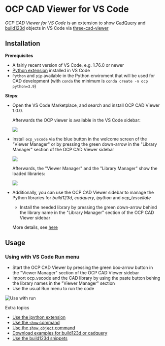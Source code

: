 # OCP CAD Viewer for VS Code

_OCP CAD Viewer for VS Code_ is an extension to show [CadQuery](https://github.com/cadquery/cadquery) and [build123d](https://github.com/gumyr/build123d) objects in VS Code via [three-cad-viewer](https://github.com/bernhard-42/three-cad-viewer)

## Installation

**Prerequisites**

-   A fairly recent version of VS Code, e.g. 1.76.0 or newer
-   [Python extension](https://marketplace.visualstudio.com/items?itemName=ms-python.python) installed in VS Code
-   `Python` and `pip` available in the Python enviroment that will be used for CAD development (with `conda` the minimum is `conda create -n ocp python=3.9`)

**Steps**:

-   Open the VS Code Marketplace, and search and install OCP CAD Viewer 1.0.0. 

    Afterwards the OCP viewer is available in the VS Code sidebar:
    
    ![](screenshots/init.png)

-   Install `ocp_vscode` via the blue button in the welcome screen of the "Viewer Manager" or by pressing the green down-arrow in the "Library Manager" section of the OCP CAD Viewer sidebar

    ![](screenshots/install_ocp_vscode.png)

    Afterwards, the "Viewer Manager" and the "Library Manager" show the loaded libraries:

    ![](screenshots/ocp_vscode_installed.png)

-   Additionally, you can use the OCP CAD Viewer sidebar to manage the Python libraries for *build123d*, *cadquery*, *ipython* and *ocp_tessellate*
    -   Install the needed library by pressing the green down-arrow behind the library name in the "Library Manager" section of the OCP CAD Viewer sidebar

    More details, see [here](./docs/install.md)

## Usage

### Using with VS Code Run menu

-   Start the OCP CAD Viewer by pressing the green box-arrow button in the "Viewer Manager" section of the OCP CAD Viewer sidebar
-   Import ocp_vscode and the CAD library by using the paste button behing the library names in the "Viewer Manager" section
-   Use the usual Run menu to run the code

![Use with run](screenshots/run-code.gif)

Extra topics

- [Use the ipython extension](docs/ipython.md)
- [Use the `show` command](docs/show.md)
- [Use the `show_object` command](docs/show_object.md)
- [Download examples for build123d or cadquery](docs/examples.md)
- [Use the build123d snippets](docs/snippets.md)

